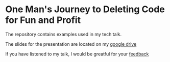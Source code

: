 # One Man's Journey to Deleting Code for Fun and Profit
The repository contains examples used in my tech talk.

The slides for the presentation are located on my [google drive](https://docs.google.com/presentation/d/1-fVNT-stUi4GY5QlYfpFRf9cQ2_g2tdRDW7dsXAT8YM/edit?usp=sharing)

If you have listened to my talk, I would be greatful for your [feedback](https://www.surveymonkey.com/r/VSK8QVP)
